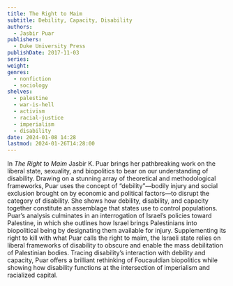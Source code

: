 ```yaml
---
title: The Right to Maim
subtitle: Debility, Capacity, Disability
authors:
  - Jasbir Puar
publishers:
  - Duke University Press
publishDate: 2017-11-03
series: 
weight: 
genres:
  - nonfiction
  - sociology
shelves:
  - palestine
  - war-is-hell
  - activism
  - racial-justice
  - imperialism
  - disability
date: 2024-01-08 14:28
lastmod: 2024-01-26T14:28:00
---
```

In _The Right to Maim_ Jasbir K. Puar brings her pathbreaking work on the liberal state, sexuality, and biopolitics to bear on our understanding of disability. Drawing on a stunning array of theoretical and methodological frameworks, Puar uses the concept of “debility”—bodily injury and social exclusion brought on by economic and political factors—to disrupt the category of disability. She shows how debility, disability, and capacity together constitute an assemblage that states use to control populations. Puar’s analysis culminates in an interrogation of Israel’s policies toward Palestine, in which she outlines how Israel brings Palestinians into biopolitical being by designating them available for injury. Supplementing its right to kill with what Puar calls the right to maim, the Israeli state relies on liberal frameworks of disability to obscure and enable the mass debilitation of Palestinian bodies. Tracing disability’s interaction with debility and capacity, Puar offers a brilliant rethinking of Foucauldian biopolitics while showing how disability functions at the intersection of imperialism and racialized capital.